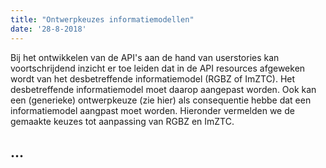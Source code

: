 ```yaml
---
title: "Ontwerpkeuzes informatiemodellen"
date: '28-8-2018'
---
```


Bij het ontwikkelen van de API's aan de hand van userstories kan
voortschrijdend inzicht er toe leiden dat in de API resources afgeweken wordt
van het desbetreffende informatiemodel (RGBZ of ImZTC). Het desbetreffende
informatiemodel moet daarop aangepast worden. Ook kan een (generieke)
ontwerpkeuze (zie hier) als consequentie hebbe dat een informatiemodel aangpast
moet worden. Hieronder vermelden we de gemaakte keuzes tot aanpassing van
RGBZ en ImZTC.

## ...
